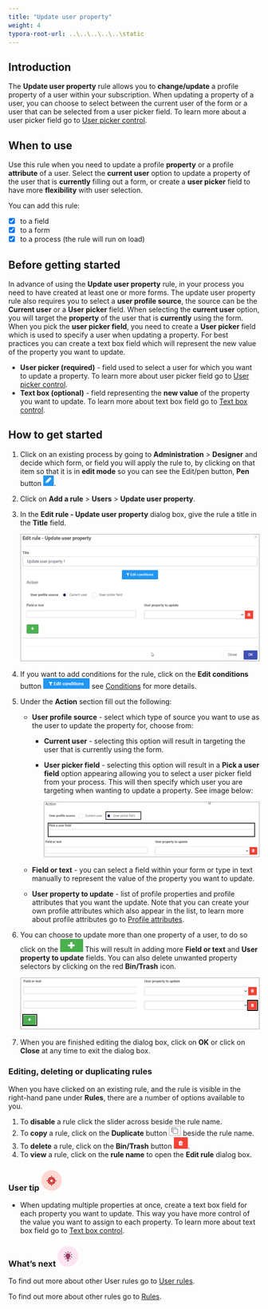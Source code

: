 ```yaml
---
title: "Update user property"
weight: 4
typora-root-url: ..\..\..\..\..\static
---
```


## Introduction

The **Update user property** rule allows you to **change/update** a profile property of a user within your subscription. When updating a property of a user, you can choose to select between the current user of the form or a user that can be selected from a user picker field. To learn more about a user picker field go to [User picker control](/docs/platform/controls/input/user-picker/).

## When to use 

Use this rule when you need to update a profile **property** or a profile **attribute** of a user. Select the **current user** option to update a property of the user that is **currently** filling out a form, or create a **user picker** field to have more **flexibility** with user selection. 

You can add this rule:
- [x] to a field
- [x] to a form 
- [x] to a process (the rule will run on load)

## Before getting started

In advance of using the **Update user property** rule, in your process you need to have created at least one or more forms. The update user property rule also requires you to select a **user profile source**, the source can be the **Current user** or a **User picker** field. When selecting the **current user** option, you will target the **property** of the user that is **currently** using the form. When you pick the **user picker field**, you need to create a **User picker** field which is used to specify a user when updating a property. For best practices you can create a text box field which will represent the new value of the property you want to update.

- **User picker (required)** - field used to select a user for which you want to update a property. To learn more about user picker field go to [User picker control](/docs/platform/controls/input/user-picker/).
- **Text box (optional)** - field representing the **new value** of the property you want to update. To learn more about text box field go to [Text box control](/docs/platform/controls/input/textbox/).

## How to get started

1. Click on an existing process by going to **Administration** > **Designer** and decide which form, or field you will apply the rule to, by clicking on that item so that it is in **edit mode** so you can see the Edit/pen button, **Pen** button ![Pen button](/images/penicon.png).

2. Click on **Add a rule** > **Users** > **Update user property**.

3. In the **Edit rule - Update user property** dialog box, give the rule a title in the **Title** field.

   ![Update user property - edit rule dialog box](/images/update-property-edit-rule.jpg)

4. If you want to add conditions for the rule, click on the **Edit conditions** button ![Edit conditions button](/images/editconditions.png) see [Conditions](/docs/platform/rules/general/add-conditions/) for more details.

5. Under the **Action** section fill out the following:

   - **User profile source** - select which type of source you want to use as the user to update the property for, choose from:

     - **Current user** - selecting this option will result in targeting the user that is currently using the form.

     - **User picker field** - selecting this option will result in a **Pick a user field** option appearing allowing you to select a user picker field from your process. This will then specify which user you are targeting when wanting to update a property. See image below:

       ![Selecting the user picker field option](/images/update-propert-user-picker.jpg)

   - **Field or text** - you can select a field within your form or type in text manually to represent the value of the property you want to update.

   - **User property to update** - list of profile properties and profile attributes that you want the update. Note that you can create your own profile attributes which also appear in the list, to learn more about profile attributes go to [Profile attributes](/docs/platform/administration/users/#modify-profile-attributes).

6. You can choose to update more than one property of a user, to do so click on the ![Selecting the user picker field option](/images/update-propert-plus.jpg) This will result in adding more **Field or text** and **User property to update** fields. You can also delete unwanted property selectors by clicking on the red **Bin/Trash** icon.

   ![Add/delete property selector](/images/update-property-add-delete.jpg)

7. When you are finished editing the dialog box, click on **OK** or click on **Close** at any time to exit the dialog box.

### Editing, deleting or duplicating rules

When you have clicked on an existing rule, and the rule is visible in the right-hand pane under **Rules**, there are a number of options available to you.

1. To **disable** a rule click the slider across beside the rule name.
2. To **copy** a rule, click on the **Duplicate** button ![Duplicate button](/images/duplicate-button.jpg) beside the rule name.
3. To **delete** a rule, click on the **Bin/Trash** button ![Bin/Trash button](/images/bin.png).
4. To **view** a rule, click on the **rule name** to open the **Edit rule** dialog box.

### User tip ![Target icon](/images/05.png)

- When updating multiple properties at once, create a text box field for each property you want to update. This way you have more control of the value you want to assign to each property. To learn more about text box field go to [Text box control](/docs/platform/controls/input/user-picker/).

### What’s next ![Idea icon](/images/18.png)

To find out more about other User rules go to [User rules](/docs/platform/rules/users/).

To find out more about other rules go to [Rules](/docs/platform/rules/).

